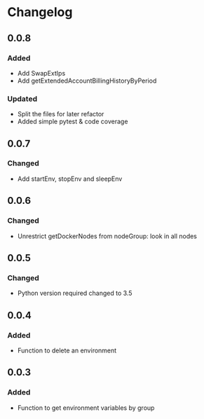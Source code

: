 # Changelog
## 0.0.8
### Added
- Add SwapExtIps
- Add getExtendedAccountBillingHistoryByPeriod
### Updated
- Split the files for later refactor
- Added simple pytest & code coverage

## 0.0.7
### Changed
- Add startEnv, stopEnv and sleepEnv

## 0.0.6
### Changed
- Unrestrict getDockerNodes from nodeGroup: look in all nodes

## 0.0.5
### Changed
- Python version required changed to 3.5

## 0.0.4
### Added
- Function to delete an environment

## 0.0.3
### Added
- Function to get environment variables by group
